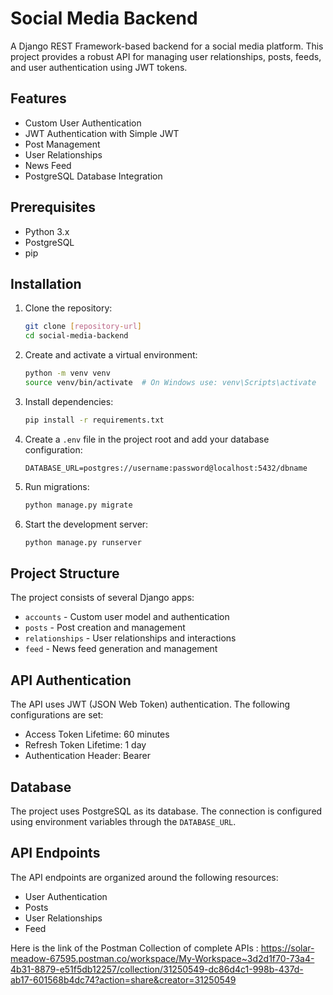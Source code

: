 # Social Media Backend

A Django REST Framework-based backend for a social media platform. This project provides a robust API for managing user relationships, posts, feeds, and user authentication using JWT tokens.

## Features

- Custom User Authentication
- JWT Authentication with Simple JWT
- Post Management
- User Relationships
- News Feed
- PostgreSQL Database Integration

## Prerequisites

- Python 3.x
- PostgreSQL
- pip

## Installation

1. Clone the repository:
    ```bash
    git clone [repository-url]
    cd social-media-backend
    ```

2. Create and activate a virtual environment:
    ```bash
    python -m venv venv
    source venv/bin/activate  # On Windows use: venv\Scripts\activate
    ```

3. Install dependencies:
    ```bash
    pip install -r requirements.txt
    ```

4. Create a `.env` file in the project root and add your database configuration:
    ```
    DATABASE_URL=postgres://username:password@localhost:5432/dbname
    ```

5. Run migrations:
    ```bash
    python manage.py migrate
    ```

6. Start the development server:
    ```bash
    python manage.py runserver
    ```

## Project Structure

The project consists of several Django apps:

- `accounts` - Custom user model and authentication
- `posts` - Post creation and management
- `relationships` - User relationships and interactions
- `feed` - News feed generation and management

## API Authentication

The API uses JWT (JSON Web Token) authentication. The following configurations are set:

- Access Token Lifetime: 60 minutes
- Refresh Token Lifetime: 1 day
- Authentication Header: Bearer

## Database

The project uses PostgreSQL as its database. The connection is configured using environment variables through the `DATABASE_URL`.

## API Endpoints

The API endpoints are organized around the following resources:
- User Authentication
- Posts
- User Relationships
- Feed

Here is the link of the Postman Collection of complete APIs : https://solar-meadow-67595.postman.co/workspace/My-Workspace~3d2d1f70-73a4-4b31-8879-e51f5db12257/collection/31250549-dc86d4c1-998b-437d-ab17-601568b4dc74?action=share&creator=31250549
